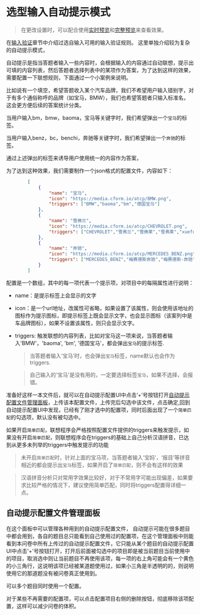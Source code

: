 # 选型输入自动提示模式
> 在更改设置时，可以配合使用[实时预览](../preview/realtime.md)和[完整预览](../preview/full.md)来查看效果。


在[输入验证](./input-validation.md)章节中介绍过选自输入可用的输入验证规则。
这里单独介绍较为复杂的自动提示模式，

自动提示是指当答题者输入一些内容时，会根据输入的内容通过自动联想，提示出可填的内容列表，然后答题者选择列表中的某项作为答案，为了达到这样的效果，需要配置一下联想规则，下面通过一个小案例来说明。

比如说有一个填空，希望答题收入某个汽车品牌，我们不希望用户输入错别字，对于有多个通俗称呼的品牌（如宝马，BMW），我们也希望答题者只输入标准名，这会更方便后续的答案统计分类。

当用户输入bm，bmw，baoma，宝马等关键字时，我们希望弹出一个`宝马`的标签。

当用户输入benz，bc，benchi，奔驰等关键字时，我们希望弹出一个`奔驰`的标签。

通过上述弹出的标签来诱导用户使用统一的内容作为答案，

为了达到这种效果，我们需要制作一个json格式的配置文件，内容如下：

```json
        [
            {
                "name": "宝马",
                "icon": "https://media.cform.io/atcp/BMW.png",
                "triggers": ["BMW","baoma","bm","德国宝马"]
            },
            {
                "name": "雪佛兰",
                "icon": "https://media.cform.io/atcp/CHEVROLET.png",
                "triggers": ["CHEVROLET","雪弗兰","雪佛莱","雪弗莱","xuefolan","xfl"]
            },
            {
                "name": "奔驰",
                "icon": "https://media.cform.io/atcp/MERCEDES_BENZ.png",
                "triggers": ["MERCEDES_BENZ","梅赛德斯奔驰","梅赛德斯-奔驰","梅赛德斯","benchi","bc","BENZ","平治"]
            }
        ]
```
配置是一个数组，其中的每一项代表一个提示项，对项目中的每隔属性进行说明：

+ name：是提示标签上会显示的文字
+ icon：是一个url地址，改属性可省略，如果设置了该属性，则会使用该地址的图标作为提示图标，即提示标签上既会显示文字，也会显示图标（该案列中是车品牌图标），如果不设置该属性，则只会显示文字。
+ triggers: 触发联想的内容列表，比如对宝马这一项来说，当答题者输入'BMW'，'baoma', 'bm', '德国宝马'，都会弹出`宝马`的提示标签.
    > 当答题者输入‘宝马’时，也会弹出`宝马`标签，name默认也会作为triggers.

    > 自己输入的'宝马'是没有用的，一定要选择标签`宝马`，如果不选择，会报错。

准备好这样一本文件后，就可以在自动提示配置UI中点击‘+’号按钮打开[自动提示配置文件管理面板](#自动提示配置文件管理面板)，上传该本配置文件，上传完后勾选中该文件，点击确定,回到自动提示配置UI中发现，已经有了刚才选中的配置项，同时后面出现了一个`简单匹配`的勾选项，默认没有被勾选中。

如果开启`简单匹配`，联想程序会严格按照配置文件提供的triggers来触发提示，如果没有开启`简单匹配`，则联想程序会在triggers的基础上自己分析汉语拼音，已达到从更多未列举的triggers中触发提示的功能

> 未开启`简单匹配`时，针对上面的宝马项，当答题者输入‘宝妈’，‘报目’等拼音相近的都会提示出`宝马`标签，如果开启了`简单匹配`，则不会有这样的效果

> 汉语拼音分析只对常用字效果比较好，对于不常用字可能出现偏差，如果要求比较严格的情况下，建议使用简单匹配，同时将triggers配置得详细一点。


## 自动提示配置文件管理面板

在这个面板中可以管理各种用到的自动提示配置文件，
自动提示可能在很多题目中都会用到，各自的题目总只能看到自己使用过的配置项，在这个管理面板中则能看到本问卷中所有上传过的自动提示配置文件，它只能从某个题目的自动提示配置UI中点击'+'号按钮打开，打开后前面被勾选中的项目即是被当前题目当前使用中的项目，取消选中则让当前题目不再使用该项，每一项的右上角可能会有一个黄色的小三角行，这说明该项已经被某道题使用过，如果小三角是半透明的的，则说明使用它的那道题没有被问卷真正使用到。

可以多个题目同时使用一个配置。

对于某些不再需要的配置项，可以点击配置项目右侧的删除按钮，彻底移除该项配置，这样可以减少问卷的体积。


